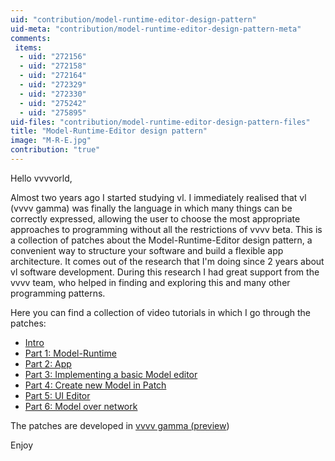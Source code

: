 ```yaml
---
uid: "contribution/model-runtime-editor-design-pattern"
uid-meta: "contribution/model-runtime-editor-design-pattern-meta"
comments: 
 items: 
  - uid: "272156"
  - uid: "272158"
  - uid: "272164"
  - uid: "272329"
  - uid: "272330"
  - uid: "275242"
  - uid: "275895"
uid-files: "contribution/model-runtime-editor-design-pattern-files"
title: "Model-Runtime-Editor design pattern"
image: "M-R-E.jpg"
contribution: "true"
---
```


Hello vvvvorld,

Almost two years ago I started studying vl.
I immediately realised that vl (vvvv gamma) was finally the language in which many things can be correctly expressed, allowing the user to choose the most appropriate approaches to programming without all the restrictions of vvvv beta.
This is a collection of patches about the Model-Runtime-Editor design pattern, a convenient way to structure your software and build a flexible app architecture.
It comes out of the research that I'm doing since 2 years about vl software development.
During this research I had great support from the vvvv team, who helped in finding and exploring this and many other programming patterns.

Here you can find a collection of video tutorials in which I go through the patches:
- [Intro](https://discourse.vvvv.org/t/model-runtime-editor-design-pattern-intro-0-6/17597)
- [Part 1: Model-Runtime](https://discourse.vvvv.org/t/model-runtime-editor-design-pattern-model-runtime-1-6/17598)
- [Part 2: App](https://discourse.vvvv.org/t/model-runtime-editor-design-pattern-app-2-6/17599)
- [Part 3: Implementing a basic Model editor](https://discourse.vvvv.org/t/model-runtime-editor-design-pattern-implementing-a-basic-model-editor-3-6/17600)
- [Part 4: Create new Model in Patch](https://discourse.vvvv.org/t/model-runtime-editor-design-pattern-create-new-model-in-patch-4-6/17601)
- [Part 5: UI Editor](https://discourse.vvvv.org/t/model-runtime-editor-design-pattern-ui-editor-5-6/17602)
- [Part 6: Model over network](https://discourse.vvvv.org/t/model-runtime-editor-design-pattern-model-over-network-6-6/17603)

The patches are developed in [vvvv gamma (preview](/blog/vvvv-gamma-2019.1-preview))

Enjoy
